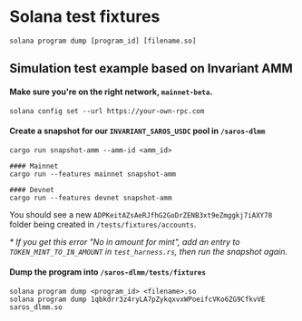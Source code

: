 # Solana test fixtures

```
solana program dump [program_id] [filename.so]
```

## Simulation test example based on Invariant AMM

#### Make sure you're on the right network, `mainnet-beta`.

```
solana config set --url https://your-own-rpc.com
```

#### Create a snapshot for our `INVARIANT_SAROS_USDC` pool in `/saros-dlmm`

```
cargo run snapshot-amm --amm-id <amm_id>

#### Mainnet
cargo run --features mainnet snapshot-amm

#### Devnet
cargo run --features devnet snapshot-amm
```

You should see a new `ADPKeitAZsAeRJfhG2GoDrZENB3xt9eZmggkj7iAXY78` folder being created in `/tests/fixtures/accounts`.

_\* If you get this error "No in amount for mint", add an entry to `TOKEN_MINT_TO_IN_AMOUNT` in `test_harness.rs`, then run the snapshot again._

#### Dump the program into `/saros-dlmm/tests/fixtures`

```
solana program dump <program_id> <filename>.so
solana program dump 1qbkdrr3z4ryLA7pZykqxvxWPoeifcVKo6ZG9CfkvVE saros_dlmm.so
```
